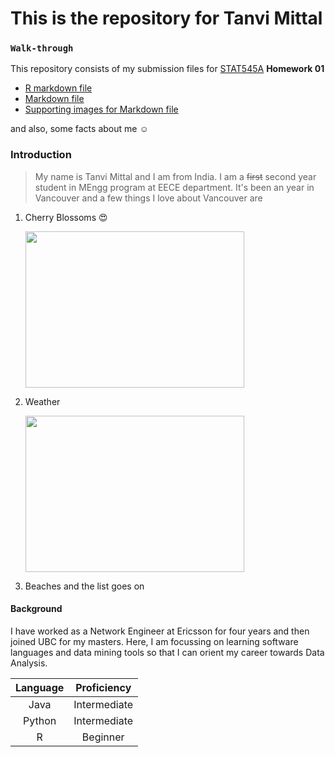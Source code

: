 # This is the repository for Tanvi Mittal
### `Walk-through`
This repository consists of my submission files for [STAT545A](http://stat545.com/Classroom/ "Course Webpage") **Homework 01**
* [R markdown file](https://github.com/STAT545-UBC-students/hw01-tanvimittal71/blob/master/hw01_gapminder_exploration.Rmd "Code")
* [Markdown file](https://github.com/STAT545-UBC-students/hw01-tanvimittal71/blob/master/hw01_gapminder_exploration.md "Code and Output")
* [Supporting images for Markdown file](https://github.com/STAT545-UBC-students/hw01-tanvimittal71/tree/master/hw01_gapminder_exploration_files/figure-markdown_strict)

and also, some facts about me ☺️ 

### Introduction
> My name is Tanvi Mittal and I am from India. I am a ~~first~~ second year student in MEngg program at EECE department. It's been an year in Vancouver and a few things I love about Vancouver are
1. Cherry Blossoms 😍

    <img src="https://cdn.where.ca/wp-content/uploads/2018/03/DestBC-Cherry-Blossoms-2-7236.jpg" height="250" width="350">

2. Weather

    <img src="https://media.giphy.com/media/3ohzdJlyD2InWwbJle/giphy.gif" height="250" width="350">

3. Beaches and the list goes on

#### Background
I have worked as a Network Engineer at Ericsson for four years and then joined UBC for my masters. Here, I am focussing on learning software languages and data mining tools so that I can orient my career towards Data Analysis.

|Language|Proficiency|
|:------:|:----------:|
|Java    |Intermediate|
|Python|Intermediate|
|R|Beginner|


